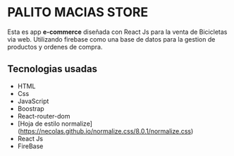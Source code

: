 # PALITO MACIAS STORE
Esta es app **e-commerce** diseñada con React Js para la venta de Bicicletas via web. Utilizando firebase como una base de datos para la gestion de productos y ordenes de compra. 


## Tecnologias usadas

* HTML
* Css
* JavaScript
* Boostrap
* React-router-dom
* [Hoja de estilo normalize] (https://necolas.github.io/normalize.css/8.0.1/normalize.css)
* React Js
* FireBase